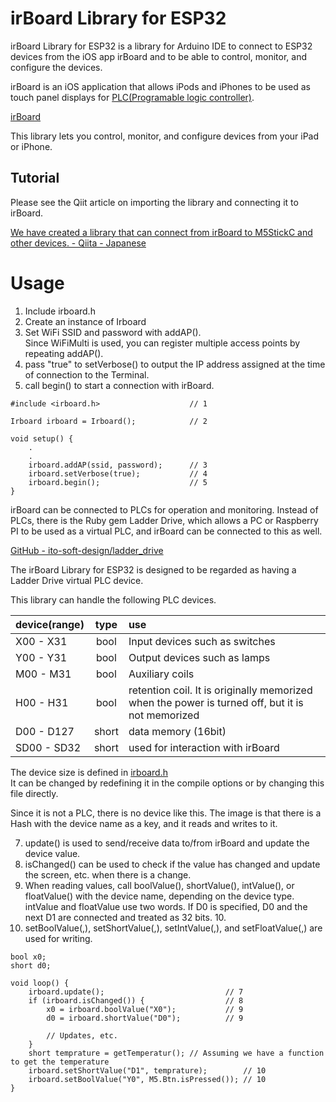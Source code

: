 # irBoard Library for ESP32

irBoard Library for ESP32 is a library for Arduino IDE to connect to ESP32 devices from the iOS app irBoard and to be able to control, monitor, and configure the devices.

irBoard is an iOS application that allows iPods and iPhones to be used as touch panel displays for [PLC(Programable logic controller)](https://ja.wikipedia.org/wiki/プログラマブルロジックコントローラ).

[irBoard](https://irboard.itosoft.com)

This library lets you control, monitor, and configure devices from your iPad or iPhone.

## Tutorial

Please see the Qiit article on importing the library and connecting it to irBoard.

[We have created a library that can connect from irBoard to M5StickC and other devices. - Qiita - Japanese](https://qiita.com/katsuyoshi/items/5c850cd14e8e2ff47b4f)

# Usage

1. Include irboard.h
2. Create an instance of Irboard
3. Set WiFi SSID and password with addAP().  
  Since WiFiMulti is used, you can register multiple access points by repeating addAP().
4. pass "true" to setVerbose() to output the IP address assigned at the time of connection to the Terminal.
5. call begin() to start a connection with irBoard.

```
#include <irboard.h>                    // 1

Irboard irboard = Irboard();            // 2

void setup() {
    .
    .
    irboard.addAP(ssid, password);      // 3
    irboard.setVerbose(true);           // 4
    irboard.begin();                    // 5
}
```

irBoard can be connected to PLCs for operation and monitoring.
Instead of PLCs, there is the Ruby gem Ladder Drive, which allows a PC or Raspberry PI to be used as a virtual PLC, and irBoard can be connected to this as well.

[GitHub - ito-soft-design/ladder_drive](https://github.com/ito-soft-design/ladder_drive)

The irBoard Library for ESP32 is designed to be regarded as having a Ladder Drive virtual PLC device.

This library can handle the following PLC devices.

|device(range)|type|use|
|:--|:-:|:--|
|X00 - X31|bool|Input devices such as switches|
|Y00 - Y31|bool|Output devices such as lamps|
|M00 - M31|bool|Auxiliary coils|
|H00 - H31|bool|retention coil. It is originally memorized when the power is turned off, but it is not memorized|
|D00 - D127|short|data memory (16bit)|
|SD00 - SD32|short|used for interaction with irBoard|

The device size is defined in [irboard.h](https://github.com/ito-soft-design/irboard_esp32/blob/master/src/irboard.h#L37)  
It can be changed by redefining it in the compile options or by changing this file directly.

Since it is not a PLC, there is no device like this. The image is that there is a Hash with the device name as a key, and it reads and writes to it.  

7. update() is used to send/receive data to/from irBoard and update the device value. 
8. isChanged() can be used to check if the value has changed and update the screen, etc. when there is a change. 
9. When reading values, call boolValue(), shortValue(), intValue(), or floatValue() with the device name, depending on the device type. intValue and floatValue use two words. If D0 is specified, D0 and the next D1 are connected and treated as 32 bits. 10.
10. setBoolValue(,), setShortValue(,), setIntValue(,), and setFloatValue(,) are used for writing.


```
bool x0;
short d0;

void loop() {
    irboard.update();                           // 7
    if (irboard.isChanged()) {                  // 8
        x0 = irboard.boolValue("X0");           // 9
        d0 = irboard.shortValue("D0");          // 9

        // Updates, etc.
    }
    short temprature = getTemperatur(); // Assuming we have a function to get the temperature
    irboard.setShortValue("D1", temprature);        // 10
    irboard.setBoolValue("Y0", M5.Btn.isPressed()); // 10
}

```
